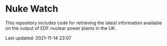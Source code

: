 # Nuke Watch

This repository includes code for retrieving the latest information available on the output of EDF nuclear power plants in the UK.

Last updated: 2021-11-14 23:07